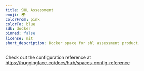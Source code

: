 ```yaml
---
title: SHL Assessment
emoji: 🌍
colorFrom: pink
colorTo: blue
sdk: docker
pinned: false
license: mit
short_description: Docker space for shl assessment product.
---
```


Check out the configuration reference at https://huggingface.co/docs/hub/spaces-config-reference
